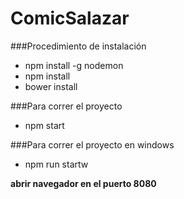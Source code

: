 # ComicSalazar

###Procedimiento de instalación
* npm install -g nodemon
* npm install
* bower install

###Para correr el proyecto
* npm start

###Para correr el proyecto en windows
* npm run startw

**abrir navegador en el puerto 8080**
